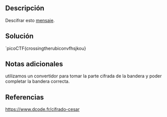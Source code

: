 ## Descripción
Descifrar esto [mensaje](https://jupiter.challenges.picoctf.org/static/49f31c8f17817dc2d367428c9e5ab0bc/ciphertext).

## Solución
`picoCTF{crossingtherubiconvfhsjkou}

## Notas adicionales
utilizamos un convertidor para tomar la parte cifrada de la bandera y poder completar la bandera correcta.

## Referencias
https://www.dcode.fr/cifrado-cesar

